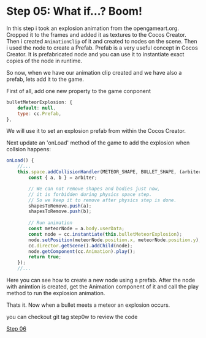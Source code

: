 # Step 05: What if...? Boom!

In this step i took an explosion animation from the opengameart.org. Cropped it to the frames and added it as textures to the Cocos Creator.
Then i created `AnimationClip` of it and created to nodes on the scene. Then i used the node to create a Prefab. 
Prefab is a very useful concept in Cocos Creator. It is prefabricated node and you can use it to instantiate exact copies of the node in runtime.

So now, when we have our animation clip created and we have also a prefab, lets add it to the game.

First of all, add one new property to the game conponent

```js
bulletMeteorExplosion: {
    default: null,
    type: cc.Prefab,
},
```

We will use it to set an explosion prefab from within the Cocos Creator.

Next update an 'onLoad' method of the game to add the explosion when collsion happens:

```js
onLoad() {
    //...
    this.space.addCollisionHandler(METEOR_SHAPE, BULLET_SHAPE, (arbiter, space) => {
        const { a, b } = arbiter;

        // We can not remove shapes and bodies just now,
        // it is forbidden during physics space step.
        // So we keep it to remove after physics step is done.            
        shapesToRemove.push(a);
        shapesToRemove.push(b);
        
        // Run animation
        const meteorNode = a.body.userData;
        const node = cc.instantiate(this.bulletMeteorExplosion);
        node.setPosition(meteorNode.position.x, meteorNode.position.y);
        cc.director.getScene().addChild(node);
        node.getComponent(cc.Animation).play();
        return true;
    });
    //...
```

Here you can see how to create a new node using a prefab. After the node with animtion is created, get the Animation component of it and call the play method to run the explosion animation.

Thats it. Now when a bullet meets a meteor an explosion occurs.

you can checkout git tag step0w to review the code

[Step 06](./step06.md)